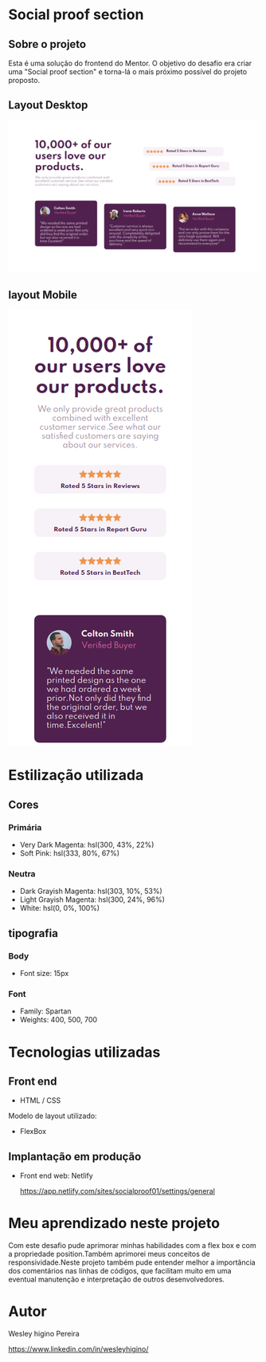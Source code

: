 # Social proof section

## Sobre o projeto

Esta é uma solução do frontend do Mentor. O objetivo do desafio era criar uma "Social proof section" e torna-lá o mais próximo possível do projeto proposto.

## Layout Desktop

![Getting Started](./img/socialDesktop.png)


## layout Mobile

![Getting Started](./img/socialMobile.png)

# Estilização utilizada

## Cores

### Primária

- Very Dark Magenta: hsl(300, 43%, 22%) 
- Soft Pink: hsl(333, 80%, 67%)

### Neutra

- Dark Grayish Magenta: hsl(303, 10%, 53%) 
- Light Grayish Magenta: hsl(300, 24%, 96%) 
- White: hsl(0, 0%, 100%)

## tipografia

### Body

- Font size: 15px

### Font

- Family: Spartan
- Weights: 400, 500, 700


# Tecnologias utilizadas

## Front end

- HTML / CSS 

Modelo de layout utilizado:

- FlexBox

## Implantação em produção

- Front end web: Netlify
  
  https://app.netlify.com/sites/socialproof01/settings/general
  
# Meu aprendizado neste projeto
  
  Com este desafio pude aprimorar minhas habilidades com a flex box e com a propriedade position.Também aprimorei meus conceitos de responsividade.Neste projeto também pude entender melhor a importância dos comentários nas linhas de códigos, que facilitam muito em uma eventual manutenção e interpretação de outros desenvolvedores.
  
# Autor

Wesley higino Pereira

https://www.linkedin.com/in/wesleyhigino/